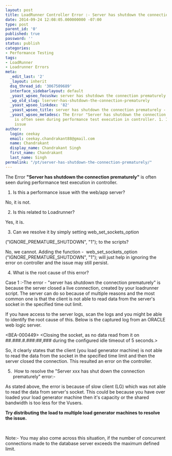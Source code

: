 ```yaml
---
layout: post
title: LoadRunner Controller Error :- Server has shutdown the connection prematurely
date: 2014-09-24 12:08:05.000000000 -07:00
type: post
parent_id: '0'
published: true
password: ''
status: publish
categories:
- Performance Testing
tags:
- LoadRunner
- Loadrunner Errors
meta:
  _edit_last: '2'
  _layout: inherit
  dsq_thread_id: '3067509689'
  interface_sidebarlayout: default
  _yoast_wpseo_focuskw: server has shutdown the connection prematurely
  _wp_old_slug: lserver-has-shutdown-the-connection-prematurely
  _yoast_wpseo_linkdex: '82'
  _yoast_wpseo_title: server has shutdown the connection prematurely - TechSquids
  _yoast_wpseo_metadesc: The Error "Server has shutdown the connection prematurely"
    is often seen during performance test execution in controller. 1. Is this a performance
    issue
author:
  login: ceekay
  email: ceekay.chandrakant88@gmail.com
  name: Chandrakant
  display_name: Chandrakant Singh
  first_name: Chandrakant
  last_name: Singh
permalink: "/pt/server-has-shutdown-the-connection-prematurely/"
---
```

The Error **"Server has shutdown the connection prematurely"** is often seen during performance test execution in controller.

1. Is this a performance issue with the web/app server?

No, it is not.

2. Is this related to Loadrunner?

Yes, it is.

3. Can we resolve it by simply setting&nbsp;web\_set\_sockets\_option

("IGNORE\_PREMATURE\_SHUTDOWN", "1"); to the scripts?

No, we cannot. Adding the function - &nbsp;web\_set\_sockets\_option ("IGNORE\_PREMATURE\_SHUTDOWN", "1"); will just help in ignoring the error on controller and the issue may still persist.

4. What is the root cause of this error?

Case 1 :-The error - "server has shutdown the connection prematurely" is because the server closed a live connection, created by your loadrunner script. The server can do so because of multiple reasons and the most common one is that the client is not able to read data from the server's socket in the specified time out limit.

If you have access to the server logs, scan the logs and you might be able to identify the root cause of this. Below is the captured log from an ORACLE web logic server.

\<BEA-000449\> \<Closing the socket, as no data read from it on ##.###.#.###:##,### during the configured idle timeout of 5 seconds.\>

So, it clearly states that the client (you load generator machine) is not able to read the data from the socket in the specified time limit and then the server closed the connection. This resulted an error on the controller.

5. &nbsp;How to resolve the "Server xxx has shut down the connection prematurely" error:-

As stated above, the error is because of slow client (LG) which was not able to read the data from server's socket. This could be because you have over loaded your load generator machine then it's capacity or the shared bandwidth is too less for the Vusers.

**Try distributing the load to multiple load generator machines to resolve the issue.**

&nbsp;

Note:- You may also come across this&nbsp;situation, if the number of concurrent connections made to the database server exceeds the maximum defined limit.

